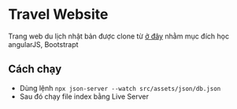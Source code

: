 # Travel Website
Trang web du lịch nhật bản được clone từ [ở đây](https://www.japan.travel/vi/vn/) nhằm mục đích học angularJS, Bootstrapt

## Cách chạy
- Dùng lệnh 
```npx json-server --watch src/assets/json/db.json```
- Sau đó chạy file index bằng Live Server
